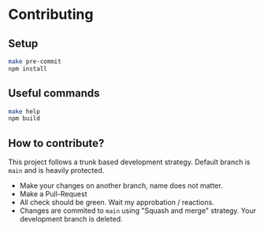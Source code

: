 # Contributing

## Setup

``` bash
make pre-commit
npm install
```

## Useful commands

``` bash
make help
npm build
```

## How to contribute?

This project follows a trunk based development strategy. Default branch is `main` and is heavily protected.

- Make your changes on another branch, name does not matter.
- Make a Pull-Request
- All check should be green. Wait my approbation / reactions.
- Changes are commited to `main` using "Squash and merge" strategy. Your development branch is deleted.
